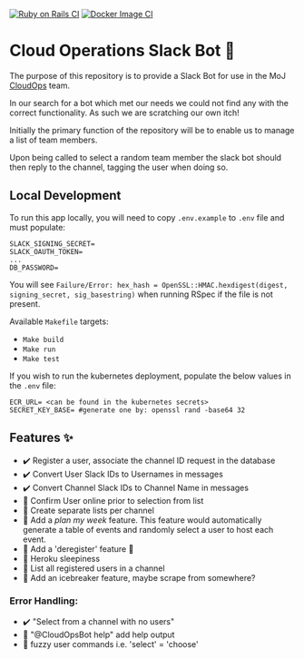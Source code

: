 [![Ruby on Rails CI](https://github.com/ministryofjustice/cloud-operations-slack-bot/actions/workflows/rubyonrails.yml/badge.svg)](https://github.com/ministryofjustice/cloud-operations-slack-bot/actions/workflows/rubyonrails.yml)  [![Docker Image CI](https://github.com/ministryofjustice/cloud-operations-slack-bot/actions/workflows/docker-image.yml/badge.svg)](https://github.com/ministryofjustice/cloud-operations-slack-bot/actions/workflows/docker-image.yml)  

# Cloud Operations Slack Bot :robot:  

The purpose of this repository is to provide a Slack Bot for use in the MoJ [CloudOps](https://ministryofjustice.github.io/cloud-operations/#cloud-operations) team.  

In our search for a bot which met our needs we could not find any with the correct functionality. As such we are scratching our own itch!  

Initially the primary function of the repository will be to enable us to manage a list of team members.  

Upon being called to select a random team member the slack bot should then reply to the channel, tagging the user when doing so.  

## Local Development

To run this app locally, you will need to copy `.env.example` to `.env` file and must populate:  

```
SLACK_SIGNING_SECRET=
SLACK_OAUTH_TOKEN=
...
DB_PASSWORD=
```

You will see `Failure/Error: hex_hash = OpenSSL::HMAC.hexdigest(digest, signing_secret, sig_basestring)` when running RSpec if the file is not present.  

Available `Makefile` targets:  

- `Make build`  
- `Make run`  
- `Make test`  

If you wish to run the kubernetes deployment, populate the below values in the `.env` file:  

```
ECR_URL= <can be found in the kubernetes secrets>
SECRET_KEY_BASE= #generate one by: openssl rand -base64 32
```

## Features :sparkles:  

- ✔️ Register a user, associate the channel ID request in the database 
- ✔️ Convert User Slack IDs to Usernames in messages  
- ✔️ Convert Channel Slack IDs to Channel Name in messages 
- :construction: Confirm User online prior to selection from list
- :construction: Create separate lists per channel
- :construction: Add a _plan my week_ feature. This feature would automatically generate a table of events and randomly select a user to host each event. 
- :construction: Add a 'deregister' feature :wave: 
- :construction: Heroku sleepiness
- :construction: List all registered users in a channel 
- :construction: Add an icebreaker feature, maybe scrape from somewhere?

### Error Handling: 
- ✔️ "Select from a channel with no users"
- :construction: "@CloudOpsBot help" add help output
- :construction: fuzzy user commands i.e. 'select' = 'choose'
